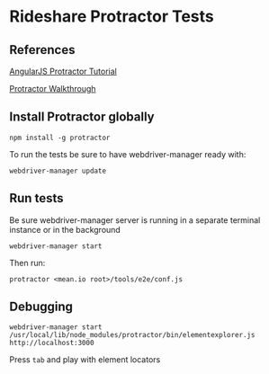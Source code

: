 # Rideshare Protractor Tests

## References

[AngularJS Protractor Tutorial](https://angular.github.io/protractor/#/tutorial)

[Protractor Walkthrough](https://ramonvictor.github.io/protractor/slides/)

## Install Protractor globally

```
npm install -g protractor
```

To run the tests be sure to have webdriver-manager ready with:

```
webdriver-manager update
```

## Run tests

Be sure webdriver-manager server is running in a separate terminal instance or in the background

```
webdriver-manager start
```

Then run:

```
protractor <mean.io root>/tools/e2e/conf.js
```

## Debugging

```
webdriver-manager start
/usr/local/lib/node_modules/protractor/bin/elementexplorer.js http://localhost:3000
```
Press `tab` and play with element locators

